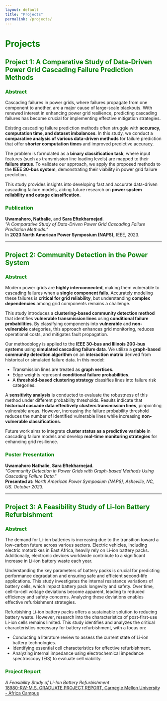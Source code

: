 ```yaml
---
layout: default
title: "Projects"
permalink: /projects/
---
```


# <span style="color:green;">Projects</span>

## <span style="color:green;">Project 1: A Comparative Study of Data-Driven Power Grid Cascading Failure Prediction Methods</span>

### <span style="color:green;">Abstract</span>  
Cascading failures in power grids, where failures propagate from one component to another, are a major cause of large-scale blackouts. With renewed interest in enhancing power grid resilience, predicting cascading failures has become crucial for implementing effective mitigation strategies.  

Existing cascading failure prediction methods often struggle with **accuracy, computation time, and dataset imbalances**. In this study, we conduct a **comparative analysis of various data-driven methods** for failure prediction that offer **shorter computation times** and improved predictive accuracy.  

The problem is formulated as a **binary classification task**, where input features (such as transmission line loading levels) are mapped to their **failure status**. To validate our approach, we apply the proposed methods to the **IEEE 30-bus system**, demonstrating their viability in power grid failure prediction.  

This study provides insights into developing fast and accurate data-driven cascading failure models, aiding future research on **power system reliability and outage classification**.  

### <span style="color:green;">Publication</span>  
**Uwamahoro, Nathalie**, and **Sara Eftekharnejad**.  
*"A Comparative Study of Data-Driven Power Grid Cascading Failure Prediction Methods."*  
In **2023 North American Power Symposium (NAPS),** IEEE, 2023.

---

## <span style="color:green;">Project 2: Community Detection in the Power System</span>

### <span style="color:green;">Abstract</span>  
Modern power grids are **highly interconnected**, making them vulnerable to cascading failures when a **single component fails**. Accurately modeling these failures is **critical for grid reliability**, but understanding **complex dependencies** among grid components remains a challenge.  

This study introduces a **clustering-based community detection method** that identifies **vulnerable transmission lines** using **conditional failure probabilities**. By classifying components into **vulnerable** and **non-vulnerable** categories, this approach enhances grid monitoring, reduces operational costs, and mitigates fault propagation.  

Our methodology is applied to the **IEEE 30-bus and Illinois 200-bus systems** using **simulated cascading failure data**. We utilize a **graph-based community detection algorithm** on an **interaction matrix** derived from historical or simulated failure data. In this model:
- Transmission lines are treated as **graph vertices**.
- Edge weights represent **conditional failure probabilities**.
- A **threshold-based clustering strategy** classifies lines into failure risk categories.

A **sensitivity analysis** is conducted to evaluate the robustness of this method under different probability thresholds. Results indicate that **historical cascade data effectively clusters transmission lines**, pinpointing vulnerable areas. However, increasing the failure probability threshold reduces the number of identified vulnerable lines while increasing **non-vulnerable classifications**.

Future work aims to integrate **cluster status as a predictive variable** in cascading failure models and develop **real-time monitoring strategies** for enhancing grid resilience.

### <span style="color:green;">Poster Presentation</span>  
**Uwamahoro Nathalie**, **Sara Eftekharnejad**.  
*"Community Detection in Power Grids with Graph-based Methods Using Cascading Failure Data."*  
**Presented at:** *North American Power Symposium (NAPS), Asheville, NC, US. October 2023.*

---

## <span style="color:green;">Project 3: A Feasibility Study of Li-Ion Battery Refurbishment</span>

### <span style="color:green;">Abstract</span>  
The demand for Li-ion batteries is increasing due to the transition toward a low-carbon future across various sectors. Electric vehicles, including electric motorbikes in East Africa, heavily rely on Li-ion battery packs. Additionally, electronic devices worldwide contribute to a significant increase in Li-ion battery waste each year.

Understanding the key parameters of battery packs is crucial for predicting performance degradation and ensuring safe and efficient second-life applications. This study investigates the internal resistance variations of battery cells, which impact battery pack longevity and safety. Over time, cell-to-cell voltage deviations become apparent, leading to reduced efficiency and safety concerns. Analyzing these deviations enables effective refurbishment strategies.

Refurbishing Li-ion battery packs offers a sustainable solution to reducing battery waste. However, research into the characteristics of post-first-use Li-ion cells remains limited. This study identifies and analyzes the critical characteristics necessary for battery refurbishment, with a focus on:
- Conducting a literature review to assess the current state of Li-ion battery technologies.
- Identifying essential cell characteristics for effective refurbishment.
- Analyzing internal impedance using electrochemical impedance spectroscopy (EIS) to evaluate cell viability.

### <span style="color:green;">Project Report</span>  
*A Feasibility Study of Li-Ion Battery Refurbishment*  
[18980-RW-M.S. GRADUATE PROJECT REPORT, Carnegie Mellon University - Africa Campus](https://drive.google.com/file/d/1_j6ojmbcMDNtEyEQB6tt81iLtUlXqVxu/view?usp=sharing)
